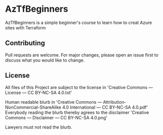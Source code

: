 # AzTfBeginners

AzTfBeginners is a simple beginner's course to learn how to creat Azure sites with Terraform

## Contributing
Pull requests are welcome. For major changes, please open an issue first to discuss what you would like to change.

## License
All files of this Project are subject to the license in 'Creative Commons — License — CC BY-NC-SA 4.0.txt'

Human readable blurb in 'Creative Commons — Attribution-NonCommercial-ShareAlike 4.0 International — CC BY-NC-SA 4.0.pdf'
Everybody reading the blurb thereby agrees to the disclaimer 'Creative Commons — Disclaimer — CC BY-NC-SA 4.0.png'

Lawyers must not read the blurb.
